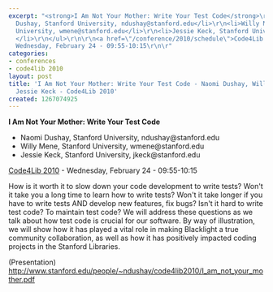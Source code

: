 ```yaml
---
excerpt: "<strong>I Am Not Your Mother: Write Your Test Code</strong>\r\n\r\n<ul>\r\n<li>Naomi
  Dushay, Stanford University, ndushay@stanford.edu</li>\r\n<li>Willy Mene, Stanford
  University, wmene@stanford.edu</li>\r\n<li>Jessie Keck, Stanford University, jkeck@stanford.edu
  </li>\r\n</ul>\r\n\r\n<a href=\"/conference/2010/schedule\">Code4Lib 2010</a> -
  Wednesday, February 24 - 09:55-10:15\r\n\r"
categories:
- conferences
- code4lib 2010
layout: post
title: 'I Am Not Your Mother: Write Your Test Code - Naomi Dushay, Willy Mene, and
  Jessie Keck - Code4Lib 2010'
created: 1267074925
---
```

<strong>I Am Not Your Mother: Write Your Test Code</strong>

<ul>
<li>Naomi Dushay, Stanford University, ndushay@stanford.edu</li>
<li>Willy Mene, Stanford University, wmene@stanford.edu</li>
<li>Jessie Keck, Stanford University, jkeck@stanford.edu </li>
</ul>

<a href="/conference/2010/schedule">Code4Lib 2010</a> - Wednesday, February 24 - 09:55-10:15

How is it worth it to slow down your code development to write tests? Won't it take you a long time to learn how to write tests? Won't it take longer if you have to write tests AND develop new features, fix bugs? Isn't it hard to write test code? To maintain test code? We will address these questions as we talk about how test code is crucial for our software. By way of illustration, we will show how it has played a vital role in making Blacklight a true community collaboration, as well as how it has positively impacted coding projects in the Stanford Libraries. 

(Presentation)
<a href="http://www.stanford.edu/people/~ndushay/code4lib2010/I_am_not_your_mother.pdf">http://www.stanford.edu/people/~ndushay/code4lib2010/I_am_not_your_mother.pdf</a>
